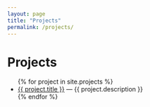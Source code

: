 ```yaml
---
layout: page
title: "Projects"
permalink: /projects/
---
```


# Projects

<ul>
  {% for project in site.projects %}
    <li>
      <a href="{{ project.url }}">{{ project.title }}</a> — {{ project.description }}
    </li>
  {% endfor %}
</ul>